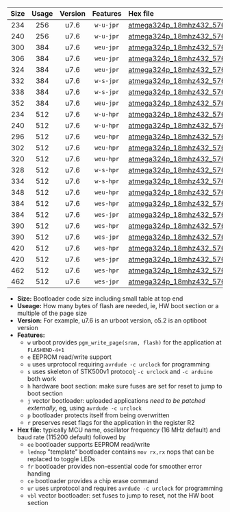 |Size|Usage|Version|Features|Hex file|
|:-:|:-:|:-:|:-:|:--|
|234|256|u7.6|`w-u-jpr`|[atmega324p_18mhz432_57600bps_ur_vbl.hex](https://raw.githubusercontent.com/stefanrueger/urboot/main//atmega324p_18mhz432_57600bps_ur_vbl.hex)|
|240|256|u7.6|`w-u-jpr`|[atmega324p_18mhz432_57600bps_lednop_ur_vbl.hex](https://raw.githubusercontent.com/stefanrueger/urboot/main//atmega324p_18mhz432_57600bps_lednop_ur_vbl.hex)|
|300|384|u7.6|`weu-jpr`|[atmega324p_18mhz432_57600bps_ee_ur_vbl.hex](https://raw.githubusercontent.com/stefanrueger/urboot/main//atmega324p_18mhz432_57600bps_ee_ur_vbl.hex)|
|306|384|u7.6|`weu-jpr`|[atmega324p_18mhz432_57600bps_ee_lednop_ur_vbl.hex](https://raw.githubusercontent.com/stefanrueger/urboot/main//atmega324p_18mhz432_57600bps_ee_lednop_ur_vbl.hex)|
|324|384|u7.6|`weu-jpr`|[atmega324p_18mhz432_57600bps_ee_lednop_fr_ur_vbl.hex](https://raw.githubusercontent.com/stefanrueger/urboot/main//atmega324p_18mhz432_57600bps_ee_lednop_fr_ur_vbl.hex)|
|332|384|u7.6|`w-s-jpr`|[atmega324p_18mhz432_57600bps_vbl.hex](https://raw.githubusercontent.com/stefanrueger/urboot/main//atmega324p_18mhz432_57600bps_vbl.hex)|
|338|384|u7.6|`w-s-jpr`|[atmega324p_18mhz432_57600bps_lednop_vbl.hex](https://raw.githubusercontent.com/stefanrueger/urboot/main//atmega324p_18mhz432_57600bps_lednop_vbl.hex)|
|352|384|u7.6|`weu-jpr`|[atmega324p_18mhz432_57600bps_ee_lednop_fr_ce_ur_vbl.hex](https://raw.githubusercontent.com/stefanrueger/urboot/main//atmega324p_18mhz432_57600bps_ee_lednop_fr_ce_ur_vbl.hex)|
|234|512|u7.6|`w-u-hpr`|[atmega324p_18mhz432_57600bps_ur.hex](https://raw.githubusercontent.com/stefanrueger/urboot/main//atmega324p_18mhz432_57600bps_ur.hex)|
|240|512|u7.6|`w-u-hpr`|[atmega324p_18mhz432_57600bps_lednop_ur.hex](https://raw.githubusercontent.com/stefanrueger/urboot/main//atmega324p_18mhz432_57600bps_lednop_ur.hex)|
|296|512|u7.6|`weu-hpr`|[atmega324p_18mhz432_57600bps_ee_ur.hex](https://raw.githubusercontent.com/stefanrueger/urboot/main//atmega324p_18mhz432_57600bps_ee_ur.hex)|
|302|512|u7.6|`weu-hpr`|[atmega324p_18mhz432_57600bps_ee_lednop_ur.hex](https://raw.githubusercontent.com/stefanrueger/urboot/main//atmega324p_18mhz432_57600bps_ee_lednop_ur.hex)|
|320|512|u7.6|`weu-hpr`|[atmega324p_18mhz432_57600bps_ee_lednop_fr_ur.hex](https://raw.githubusercontent.com/stefanrueger/urboot/main//atmega324p_18mhz432_57600bps_ee_lednop_fr_ur.hex)|
|328|512|u7.6|`w-s-hpr`|[atmega324p_18mhz432_57600bps.hex](https://raw.githubusercontent.com/stefanrueger/urboot/main//atmega324p_18mhz432_57600bps.hex)|
|334|512|u7.6|`w-s-hpr`|[atmega324p_18mhz432_57600bps_lednop.hex](https://raw.githubusercontent.com/stefanrueger/urboot/main//atmega324p_18mhz432_57600bps_lednop.hex)|
|348|512|u7.6|`weu-hpr`|[atmega324p_18mhz432_57600bps_ee_lednop_fr_ce_ur.hex](https://raw.githubusercontent.com/stefanrueger/urboot/main//atmega324p_18mhz432_57600bps_ee_lednop_fr_ce_ur.hex)|
|384|512|u7.6|`wes-hpr`|[atmega324p_18mhz432_57600bps_ee.hex](https://raw.githubusercontent.com/stefanrueger/urboot/main//atmega324p_18mhz432_57600bps_ee.hex)|
|384|512|u7.6|`wes-jpr`|[atmega324p_18mhz432_57600bps_ee_vbl.hex](https://raw.githubusercontent.com/stefanrueger/urboot/main//atmega324p_18mhz432_57600bps_ee_vbl.hex)|
|390|512|u7.6|`wes-hpr`|[atmega324p_18mhz432_57600bps_ee_lednop.hex](https://raw.githubusercontent.com/stefanrueger/urboot/main//atmega324p_18mhz432_57600bps_ee_lednop.hex)|
|390|512|u7.6|`wes-jpr`|[atmega324p_18mhz432_57600bps_ee_lednop_vbl.hex](https://raw.githubusercontent.com/stefanrueger/urboot/main//atmega324p_18mhz432_57600bps_ee_lednop_vbl.hex)|
|420|512|u7.6|`wes-hpr`|[atmega324p_18mhz432_57600bps_ee_lednop_fr.hex](https://raw.githubusercontent.com/stefanrueger/urboot/main//atmega324p_18mhz432_57600bps_ee_lednop_fr.hex)|
|420|512|u7.6|`wes-jpr`|[atmega324p_18mhz432_57600bps_ee_lednop_fr_vbl.hex](https://raw.githubusercontent.com/stefanrueger/urboot/main//atmega324p_18mhz432_57600bps_ee_lednop_fr_vbl.hex)|
|462|512|u7.6|`wes-hpr`|[atmega324p_18mhz432_57600bps_ee_lednop_fr_ce.hex](https://raw.githubusercontent.com/stefanrueger/urboot/main//atmega324p_18mhz432_57600bps_ee_lednop_fr_ce.hex)|
|462|512|u7.6|`wes-jpr`|[atmega324p_18mhz432_57600bps_ee_lednop_fr_ce_vbl.hex](https://raw.githubusercontent.com/stefanrueger/urboot/main//atmega324p_18mhz432_57600bps_ee_lednop_fr_ce_vbl.hex)|

- **Size:** Bootloader code size including small table at top end
- **Useage:** How many bytes of flash are needed, ie, HW boot section or a multiple of the page size
- **Version:** For example, u7.6 is an urboot version, o5.2 is an optiboot version
- **Features:**
  + `w` urboot provides `pgm_write_page(sram, flash)` for the application at `FLASHEND-4+1`
  + `e` EEPROM read/write support
  + `u` uses urprotocol requiring `avrdude -c urclock` for programming
  + `s` uses skeleton of STK500v1 protocol; `-c urclock` and `-c arduino` both work
  + `h` hardware boot section: make sure fuses are set for reset to jump to boot section
  + `j` vector bootloader: uploaded applications *need to be patched externally*, eg, using `avrdude -c urclock`
  + `p` bootloader protects itself from being overwritten
  + `r` preserves reset flags for the application in the register R2
- **Hex file:** typically MCU name, oscillator frequency (16 MHz default) and baud rate (115200 default) followed by
  + `ee` bootloader supports EEPROM read/write
  + `lednop` "template" bootloader contains `mov rx,rx` nops that can be replaced to toggle LEDs
  + `fr` bootloader provides non-essential code for smoother error handing
  + `ce` bootloader provides a chip erase command
  + `ur` uses urprotocol and requires `avrdude -c urclock` for programming
  + `vbl` vector bootloader: set fuses to jump to reset, not the HW boot section
